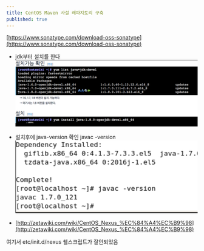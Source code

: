 ```yaml
---
title: CentOS Maven 사설 레파지토리 구축
published: true
---
```



[https://www.sonatype.com/download-oss-sonatype](https://www.sonatype.com/download-oss-sonatype)

- jdk부터 설치를 한다
![](/assets/imgs/2017/04/19/201704191249.png)


- 설치후에 java-version 확인 javac -version 
![](/assets/imgs/2017/04/19/20170419.png)

- [http://zetawiki.com/wiki/CentOS_Nexus_%EC%84%A4%EC%B9%98](http://zetawiki.com/wiki/CentOS_Nexus_%EC%84%A4%EC%B9%98)

여기서 etc/init.d/nexus 쉘스크립트가 잘안되었음


